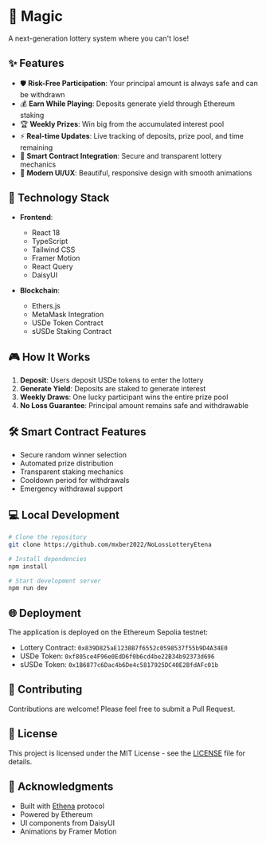 # 🎰 Magic

A next-generation lottery system where you can't lose!

## ✨ Features

- 🛡️ **Risk-Free Participation**: Your principal amount is always safe and can be withdrawn
- 💰 **Earn While Playing**: Deposits generate yield through Ethereum staking
- 🏆 **Weekly Prizes**: Win big from the accumulated interest pool
- ⚡ **Real-time Updates**: Live tracking of deposits, prize pool, and time remaining
- 🎯 **Smart Contract Integration**: Secure and transparent lottery mechanics
- 🌈 **Modern UI/UX**: Beautiful, responsive design with smooth animations

## 🚀 Technology Stack

- **Frontend**:

  - React 18
  - TypeScript
  - Tailwind CSS
  - Framer Motion
  - React Query
  - DaisyUI

- **Blockchain**:
  - Ethers.js
  - MetaMask Integration
  - USDe Token Contract
  - sUSDe Staking Contract

## 🎮 How It Works

1. **Deposit**: Users deposit USDe tokens to enter the lottery
2. **Generate Yield**: Deposits are staked to generate interest
3. **Weekly Draws**: One lucky participant wins the entire prize pool
4. **No Loss Guarantee**: Principal amount remains safe and withdrawable

## 🛠️ Smart Contract Features

- Secure random winner selection
- Automated prize distribution
- Transparent staking mechanics
- Cooldown period for withdrawals
- Emergency withdrawal support

## 💻 Local Development

```bash
# Clone the repository
git clone https://github.com/mxber2022/NoLossLotteryEtena

# Install dependencies
npm install

# Start development server
npm run dev
```

## 🌐 Deployment

The application is deployed on the Ethereum Sepolia testnet:

- Lottery Contract: `0x839D825aE1238B7f6552c0598537f55b9D4A34E0`
- USDe Token: `0xf805ce4F96e0EdD6f0b6cd4be22B34b92373d696`
- sUSDe Token: `0x1B6877c6Dac4b6De4c5817925DC40E2BfdAFc01b`

## 🤝 Contributing

Contributions are welcome! Please feel free to submit a Pull Request.

## 📄 License

This project is licensed under the MIT License - see the [LICENSE](LICENSE) file for details.

## 🙏 Acknowledgments

- Built with [Ethena](https://ethena.fi/) protocol
- Powered by Ethereum
- UI components from DaisyUI
- Animations by Framer Motion
